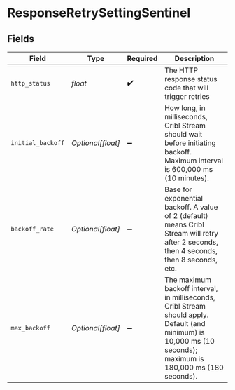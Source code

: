 # ResponseRetrySettingSentinel


## Fields

| Field                                                                                                                                                           | Type                                                                                                                                                            | Required                                                                                                                                                        | Description                                                                                                                                                     |
| --------------------------------------------------------------------------------------------------------------------------------------------------------------- | --------------------------------------------------------------------------------------------------------------------------------------------------------------- | --------------------------------------------------------------------------------------------------------------------------------------------------------------- | --------------------------------------------------------------------------------------------------------------------------------------------------------------- |
| `http_status`                                                                                                                                                   | *float*                                                                                                                                                         | :heavy_check_mark:                                                                                                                                              | The HTTP response status code that will trigger retries                                                                                                         |
| `initial_backoff`                                                                                                                                               | *Optional[float]*                                                                                                                                               | :heavy_minus_sign:                                                                                                                                              | How long, in milliseconds, Cribl Stream should wait before initiating backoff. Maximum interval is 600,000 ms (10 minutes).                                     |
| `backoff_rate`                                                                                                                                                  | *Optional[float]*                                                                                                                                               | :heavy_minus_sign:                                                                                                                                              | Base for exponential backoff. A value of 2 (default) means Cribl Stream will retry after 2 seconds, then 4 seconds, then 8 seconds, etc.                        |
| `max_backoff`                                                                                                                                                   | *Optional[float]*                                                                                                                                               | :heavy_minus_sign:                                                                                                                                              | The maximum backoff interval, in milliseconds, Cribl Stream should apply. Default (and minimum) is 10,000 ms (10 seconds); maximum is 180,000 ms (180 seconds). |